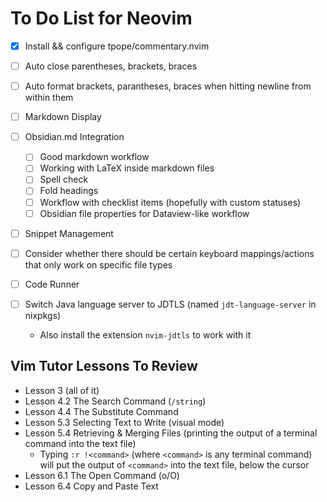 # To Do List for Neovim

- [x] Install && configure tpope/commentary.nvim

- [ ] Auto close parentheses, brackets, braces
- [ ] Auto format brackets, parantheses, braces when hitting newline from within them
- [ ] Markdown Display

- [ ] Obsidian.md Integration
  - [ ] Good markdown workflow
  - [ ] Working with LaTeX inside markdown files
  - [ ] Spell check
  - [ ] Fold headings
  - [ ] Workflow with checklist items (hopefully with custom statuses)
  - [ ] Obsidian file properties for Dataview-like workflow

- [ ] Snippet Management

- [ ] Consider whether there should be certain keyboard mappings/actions that only work on specific file types

- [ ] Code Runner

- [ ] Switch Java language server to JDTLS (named `jdt-language-server` in nixpkgs)
  - Also install the extension `nvim-jdtls` to work with it

## Vim Tutor Lessons To Review

- Lesson 3 (all of it)
- Lesson 4.2 The Search Command (`/string`)
- Lesson 4.4 The Substitute Command
- Lesson 5.3 Selecting Text to Write (visual mode)
- Lesson 5.4 Retrieving & Merging Files (printing the output of a terminal command into the text file)
  - Typing `:r !<command>` (where `<command>` is any terminal command) will put the output of `<command>` into the text file, below the cursor
- Lesson 6.1 The Open Command (o/O)
- Lesson 6.4 Copy and Paste Text

